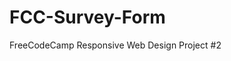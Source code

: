 # FCC-Survey-Form
FreeCodeCamp Responsive Web Design Project #2
<script><p data-height="265" data-theme-id="0" data-slug-hash="JeVjyw" data-default-tab="html,result" data-user="ericabee" data-pen-title="FCC: Survey Form" class="codepen">See the Pen <a href="https://codepen.io/ericabee/pen/JeVjyw/">FCC: Survey Form</a> by Erica (<a href="https://codepen.io/ericabee">@ericabee</a>) on <a href="https://codepen.io">CodePen</a>.</p>
<script async src="https://static.codepen.io/assets/embed/ei.js"></script>
